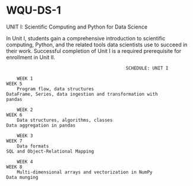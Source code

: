 # WQU-DS-1
UNIT I: Scientific Computing and Python for Data Science

In Unit I, students gain a comprehensive introduction to scientific computing, Python, and the related tools data scientists use to succeed in their work. Successful completion of Unit I is a required prerequisite for enrollment in Unit II.

                                                 SCHEDULE: UNIT I
        
        WEEK 1                                                                WEEK 5
        Program flow, data structures                                         DataFrame, Series, data ingestion and transformation with                                                                                 pandas
        
        WEEK 2                                                                WEEK 6
        Data structures, algorithms, classes                                  Data aggregation in pandas
        
        WEEK 3                                                                WEEK 7
        Data formats                                                          SQL and Object-Relational Mapping
        
        WEEK 4                                                                WEEK 8
        Multi-dimensional arrays and vectorization in NumPy                   Data munging
        
